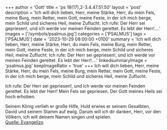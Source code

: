 +++
author = 'Gott'
title = 'ps 18(17),2-3.4.47.51.50'
layout = 'post'
description = 'Ich will dich lieben, Herr, meine Stärke, Herr, du mein Fels, meine Burg, mein Retter, mein Gott, meine Feste, in der ich mich berge, mein Schild und sicheres Heil, meine Zuflucht.  Ich rufe: Der Herr sei gepriesen!, und ich werde vor meinen Feinden gerettet. Es lebt der Herr!....'
images = ['/symbols/psalmus.jpg']
categories = ['PSALMUS']
tags = ['PSALMUS']
date = '2023-10-29 08:00:00 +0100'
summary = 'Ich will dich lieben, Herr, meine Stärke, Herr, du mein Fels, meine Burg, mein Retter, mein Gott, meine Feste, in der ich mich berge, mein Schild und sicheres Heil, meine Zuflucht.  Ich rufe: Der Herr sei gepriesen!, und ich werde vor meinen Feinden gerettet. Es lebt der Herr!....'
linkedsummaryImage = 'psalmus.jpg'
keepImageRatio = 'true'
+++
Ich will dich lieben, Herr, meine Stärke,
Herr, du mein Fels, meine Burg, mein Retter,
mein Gott, meine Feste, in der ich mich berge,
mein Schild und sicheres Heil, meine Zuflucht.

Ich rufe: Der Herr sei gepriesen!,
und ich werde vor meinen Feinden gerettet.
Es lebt der Herr! Mein Fels sei gepriesen.<!--more-->
Der Gott meines Heils sei hoch erhoben.

Seinem König verlieh er große Hilfe,
Huld erwies er seinem Gesalbten,
David und seinem Stamm auf ewig.
Darum will ich dir danken, Herr, vor den Völkern,
ich will deinem Namen singen und spielen.<br> [Quelle: Evangelizo](https://evangeliumtagfuertag.org/DE/gospel)